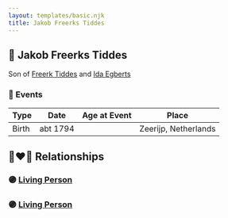 ```yaml
---
layout: templates/basic.njk
title: Jakob Freerks Tiddes
---
```

## 🔵 Jakob Freerks Tiddes

Son of [Freerk Tiddes](/people/2/21111317) and [Ida Egberts](/people/6/68075578)

### 📆 Events

Type | Date | Age at Event | Place
------ | ------ | ------ | ------
Birth | abt 1794 |  | Zeerijp, Netherlands

## 👩‍❤️‍👨 Relationships

### 🟣 [Living Person](/people/6/69318412)

### 🟣 [Living Person](/people/8/88748155)

